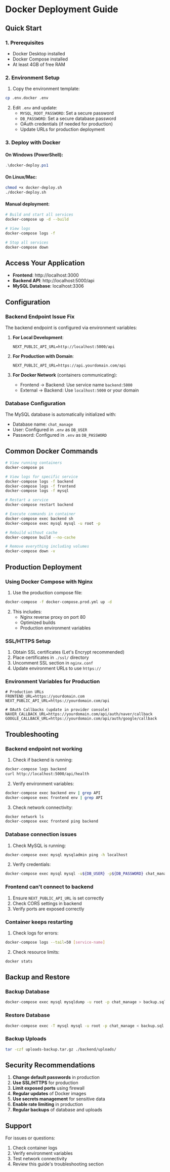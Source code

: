 # Docker Deployment Guide

## Quick Start

### 1. Prerequisites
- Docker Desktop installed
- Docker Compose installed
- At least 4GB of free RAM

### 2. Environment Setup

1. Copy the environment template:
```bash
cp .env.docker .env
```

2. Edit `.env` and update:
   - `MYSQL_ROOT_PASSWORD`: Set a secure password
   - `DB_PASSWORD`: Set a secure database password
   - OAuth credentials (if needed for production)
   - Update URLs for production deployment

### 3. Deploy with Docker

#### On Windows (PowerShell):
```powershell
.\docker-deploy.ps1
```

#### On Linux/Mac:
```bash
chmod +x docker-deploy.sh
./docker-deploy.sh
```

#### Manual deployment:
```bash
# Build and start all services
docker-compose up -d --build

# View logs
docker-compose logs -f

# Stop all services
docker-compose down
```

## Access Your Application

- **Frontend**: http://localhost:3000
- **Backend API**: http://localhost:5000/api
- **MySQL Database**: localhost:3306

## Configuration

### Backend Endpoint Issue Fix

The backend endpoint is configured via environment variables:

1. **For Local Development**:
   ```env
   NEXT_PUBLIC_API_URL=http://localhost:5000/api
   ```

2. **For Production with Domain**:
   ```env
   NEXT_PUBLIC_API_URL=https://api.yourdomain.com/api
   ```

3. **For Docker Network** (containers communicating):
   - Frontend → Backend: Use service name `backend:5000`
   - External → Backend: Use `localhost:5000` or your domain

### Database Configuration

The MySQL database is automatically initialized with:
- Database name: `chat_manage`
- User: Configured in `.env` as `DB_USER`
- Password: Configured in `.env` as `DB_PASSWORD`

## Common Docker Commands

```bash
# View running containers
docker-compose ps

# View logs for specific service
docker-compose logs -f backend
docker-compose logs -f frontend
docker-compose logs -f mysql

# Restart a service
docker-compose restart backend

# Execute commands in container
docker-compose exec backend sh
docker-compose exec mysql mysql -u root -p

# Rebuild without cache
docker-compose build --no-cache

# Remove everything including volumes
docker-compose down -v
```

## Production Deployment

### Using Docker Compose with Nginx

1. Use the production compose file:
```bash
docker-compose -f docker-compose.prod.yml up -d
```

2. This includes:
   - Nginx reverse proxy on port 80
   - Optimized builds
   - Production environment variables

### SSL/HTTPS Setup

1. Obtain SSL certificates (Let's Encrypt recommended)
2. Place certificates in `./ssl/` directory
3. Uncomment SSL section in `nginx.conf`
4. Update environment URLs to use `https://`

### Environment Variables for Production

```env
# Production URLs
FRONTEND_URL=https://yourdomain.com
NEXT_PUBLIC_API_URL=https://yourdomain.com/api

# OAuth Callbacks (update in provider console)
NAVER_CALLBACK_URL=https://yourdomain.com/api/auth/naver/callback
GOOGLE_CALLBACK_URL=https://yourdomain.com/api/auth/google/callback
```

## Troubleshooting

### Backend endpoint not working

1. Check if backend is running:
```bash
docker-compose logs backend
curl http://localhost:5000/api/health
```

2. Verify environment variables:
```bash
docker-compose exec backend env | grep API
docker-compose exec frontend env | grep API
```

3. Check network connectivity:
```bash
docker network ls
docker-compose exec frontend ping backend
```

### Database connection issues

1. Check MySQL is running:
```bash
docker-compose exec mysql mysqladmin ping -h localhost
```

2. Verify credentials:
```bash
docker-compose exec mysql mysql -u${DB_USER} -p${DB_PASSWORD} chat_manage
```

### Frontend can't connect to backend

1. Ensure `NEXT_PUBLIC_API_URL` is set correctly
2. Check CORS settings in backend
3. Verify ports are exposed correctly

### Container keeps restarting

1. Check logs for errors:
```bash
docker-compose logs --tail=50 [service-name]
```

2. Check resource limits:
```bash
docker stats
```

## Backup and Restore

### Backup Database
```bash
docker-compose exec mysql mysqldump -u root -p chat_manage > backup.sql
```

### Restore Database
```bash
docker-compose exec -T mysql mysql -u root -p chat_manage < backup.sql
```

### Backup Uploads
```bash
tar -czf uploads-backup.tar.gz ./backend/uploads/
```

## Security Recommendations

1. **Change default passwords** in production
2. **Use SSL/HTTPS** for production
3. **Limit exposed ports** using firewall
4. **Regular updates** of Docker images
5. **Use secrets management** for sensitive data
6. **Enable rate limiting** in production
7. **Regular backups** of database and uploads

## Support

For issues or questions:
1. Check container logs
2. Verify environment variables
3. Test network connectivity
4. Review this guide's troubleshooting section